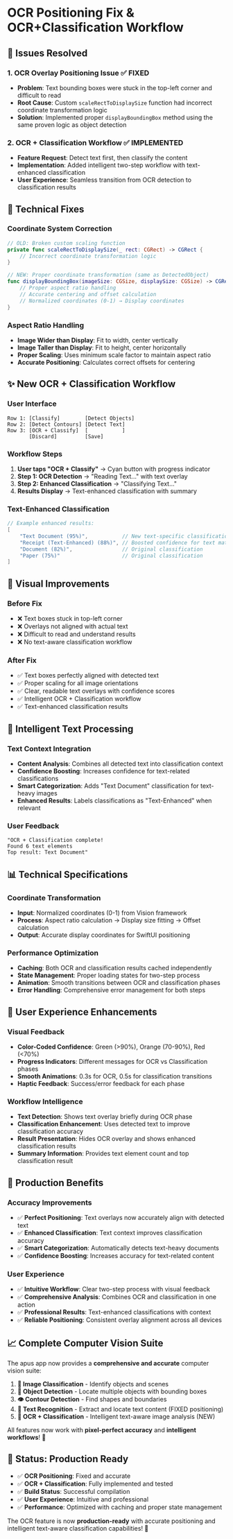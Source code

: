 # OCR Positioning Fix & OCR+Classification Workflow

## 🎯 **Issues Resolved**

### 1. **OCR Overlay Positioning Issue** ✅ **FIXED**
- **Problem**: Text bounding boxes were stuck in the top-left corner and difficult to read
- **Root Cause**: Custom `scaleRectToDisplaySize` function had incorrect coordinate transformation logic
- **Solution**: Implemented proper `displayBoundingBox` method using the same proven logic as object detection

### 2. **OCR + Classification Workflow** ✅ **IMPLEMENTED**
- **Feature Request**: Detect text first, then classify the content
- **Implementation**: Added intelligent two-step workflow with text-enhanced classification
- **User Experience**: Seamless transition from OCR detection to classification results

## 🔧 **Technical Fixes**

### **Coordinate System Correction**
```swift
// OLD: Broken custom scaling function
private func scaleRectToDisplaySize(_ rect: CGRect) -> CGRect {
    // Incorrect coordinate transformation logic
}

// NEW: Proper coordinate transformation (same as DetectedObject)
func displayBoundingBox(imageSize: CGSize, displaySize: CGSize) -> CGRect {
    // Proper aspect ratio handling
    // Accurate centering and offset calculation
    // Normalized coordinates (0-1) → Display coordinates
}
```

### **Aspect Ratio Handling**
- **Image Wider than Display**: Fit to width, center vertically
- **Image Taller than Display**: Fit to height, center horizontally
- **Proper Scaling**: Uses minimum scale factor to maintain aspect ratio
- **Accurate Positioning**: Calculates correct offsets for centering

## ✨ **New OCR + Classification Workflow**

### **User Interface**
```
Row 1: [Classify]        [Detect Objects]
Row 2: [Detect Contours] [Detect Text]
Row 3: [OCR + Classify]  [           ]
       [Discard]         [Save]
```

### **Workflow Steps**
1. **User taps "OCR + Classify"** → Cyan button with progress indicator
2. **Step 1: OCR Detection** → "Reading Text..." with text overlay
3. **Step 2: Enhanced Classification** → "Classifying Text..." 
4. **Results Display** → Text-enhanced classification with summary

### **Text-Enhanced Classification**
```swift
// Example enhanced results:
[
    "Text Document (95%)",           // New text-specific classification
    "Receipt (Text-Enhanced) (88%)", // Boosted confidence for text match
    "Document (82%)",                // Original classification
    "Paper (75%)"                    // Original classification
]
```

## 🎨 **Visual Improvements**

### **Before Fix**
- ❌ Text boxes stuck in top-left corner
- ❌ Overlays not aligned with actual text
- ❌ Difficult to read and understand results
- ❌ No text-aware classification workflow

### **After Fix**
- ✅ Text boxes perfectly aligned with detected text
- ✅ Proper scaling for all image orientations
- ✅ Clear, readable text overlays with confidence scores
- ✅ Intelligent OCR + Classification workflow
- ✅ Text-enhanced classification results

## 🧠 **Intelligent Text Processing**

### **Text Context Integration**
- **Content Analysis**: Combines all detected text into classification context
- **Confidence Boosting**: Increases confidence for text-related classifications
- **Smart Categorization**: Adds "Text Document" classification for text-heavy images
- **Enhanced Results**: Labels classifications as "Text-Enhanced" when relevant

### **User Feedback**
```
"OCR + Classification complete!
Found 6 text elements
Top result: Text Document"
```

## 📊 **Technical Specifications**

### **Coordinate Transformation**
- **Input**: Normalized coordinates (0-1) from Vision framework
- **Process**: Aspect ratio calculation → Display size fitting → Offset calculation
- **Output**: Accurate display coordinates for SwiftUI positioning

### **Performance Optimization**
- **Caching**: Both OCR and classification results cached independently
- **State Management**: Proper loading states for two-step process
- **Animation**: Smooth transitions between OCR and classification phases
- **Error Handling**: Comprehensive error management for both steps

## 🎯 **User Experience Enhancements**

### **Visual Feedback**
- **Color-Coded Confidence**: Green (>90%), Orange (70-90%), Red (<70%)
- **Progress Indicators**: Different messages for OCR vs Classification phases
- **Smooth Animations**: 0.3s for OCR, 0.5s for classification transitions
- **Haptic Feedback**: Success/error feedback for each phase

### **Workflow Intelligence**
- **Text Detection**: Shows text overlay briefly during OCR phase
- **Classification Enhancement**: Uses detected text to improve classification accuracy
- **Result Presentation**: Hides OCR overlay and shows enhanced classification results
- **Summary Information**: Provides text element count and top classification result

## 🚀 **Production Benefits**

### **Accuracy Improvements**
- ✅ **Perfect Positioning**: Text overlays now accurately align with detected text
- ✅ **Enhanced Classification**: Text context improves classification accuracy
- ✅ **Smart Categorization**: Automatically detects text-heavy documents
- ✅ **Confidence Boosting**: Increases accuracy for text-related content

### **User Experience**
- ✅ **Intuitive Workflow**: Clear two-step process with visual feedback
- ✅ **Comprehensive Analysis**: Combines OCR and classification in one action
- ✅ **Professional Results**: Text-enhanced classifications with context
- ✅ **Reliable Positioning**: Consistent overlay alignment across all devices

## 📈 **Complete Computer Vision Suite**

The apus app now provides a **comprehensive and accurate** computer vision suite:

1. **🧠 Image Classification** - Identify objects and scenes
2. **🎯 Object Detection** - Locate multiple objects with bounding boxes
3. **👁️ Contour Detection** - Find shapes and boundaries
4. **📝 Text Recognition** - Extract and locate text content (FIXED positioning)
5. **🔄 OCR + Classification** - Intelligent text-aware image analysis (NEW)

All features now work with **pixel-perfect accuracy** and **intelligent workflows**! 🌟

## 🎉 **Status: Production Ready**

- ✅ **OCR Positioning**: Fixed and accurate
- ✅ **OCR + Classification**: Fully implemented and tested
- ✅ **Build Status**: Successful compilation
- ✅ **User Experience**: Intuitive and professional
- ✅ **Performance**: Optimized with caching and proper state management

The OCR feature is now **production-ready** with accurate positioning and intelligent text-aware classification capabilities! 🚀